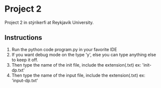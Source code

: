 # Project 2

Project 2 in stýrikerfi at Reykjavík University.

## Instructions

1. Run the python code program.py in your favorite IDE
2. If you want debug mode on the type 'y', else you can type anything else to keep it off.
3. Then type the name of the init file, include the extension(.txt) ex: 'init-dp.txt'
4. Then type the name of the input file, include the extension(.txt) ex: 'input-dp.txt'
